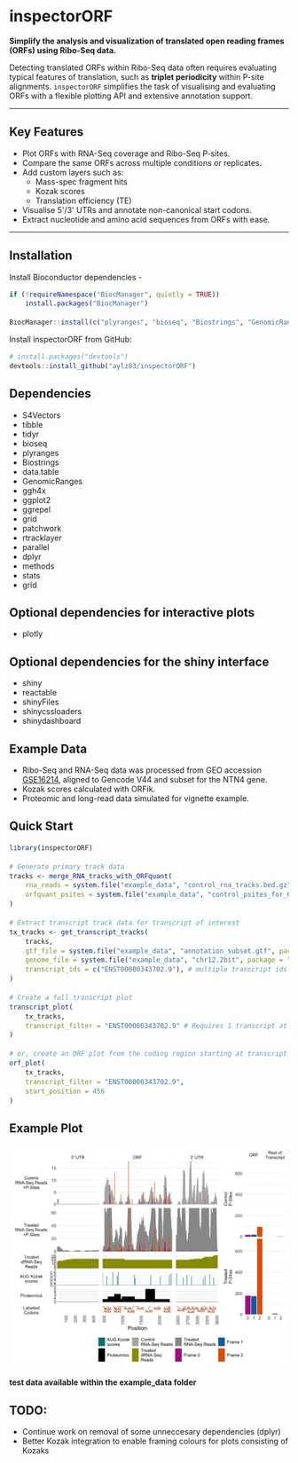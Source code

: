 # inspectorORF

**Simplify the analysis and visualization of translated open reading frames (ORFs) using Ribo-Seq data.**

Detecting translated ORFs within Ribo-Seq data often requires evaluating typical features of translation, such as **triplet periodicity** within P-site alignments. `inspectorORF` simplifies the task of visualising and evaluating ORFs with a flexible plotting API and extensive annotation support.

---

## Key Features

- Plot ORFs with RNA-Seq coverage and Ribo-Seq P-sites.
- Compare the same ORFs across multiple conditions or replicates.
- Add custom layers such as:
  - Mass-spec fragment hits
  - Kozak scores
  - Translation efficiency (TE)
- Visualise 5'/3' UTRs and annotate non-canonical start codons.
- Extract nucleotide and amino acid sequences from ORFs with ease.

---

##  Installation

Install Bioconductor dependencies -

```r
if (!requireNamespace("BiocManager", quietly = TRUE))
    install.packages("BiocManager")

BiocManager::install(c("plyranges", "bioseq", "Biostrings", "GenomicRanges", "rtracklayer")
```

Install inspectorORF from GitHub:

```r
# install.packages("devtools")
devtools::install_github("aylz83/inspectorORF")
```

##  Dependencies

 - S4Vectors
 - tibble
 - tidyr
 - bioseq
 - plyranges
 - Biostrings
 - data.table
 - GenomicRanges
 - ggh4x
 - ggplot2
 - ggrepel
 - grid
 - patchwork
 - rtracklayer 
 - parallel
 - dplyr
 - methods
 - stats
 - grid

## Optional dependencies for interactive plots

 - plotly

## Optional dependencies for the shiny interface

 - shiny
 - reactable
 - shinyFiles
 - shinycssloaders
 - shinydashboard

## Example Data

- Ribo-Seq and RNA-Seq data was processed from GEO accession [GSE16214](https://www.ncbi.nlm.nih.gov/geo/query/acc.cgi?acc=GSE16214), aligned to Gencode V44 and subset for the NTN4 gene.
- Kozak scores calculated with ORFik.
- Proteomic and long-read data simulated for vignette example.

## Quick Start

```r
library(inspectorORF)

# Generate primary track data
tracks <- merge_RNA_tracks_with_ORFquant(
	rna_reads = system.file("example_data", "control_rna_tracks.bed.gz", package = "inspectorORF"),
	orfquant_psites = system.file("example_data", "control_psites_for_ORFquant", package = "inspectorORF")
)

# Extract transcript track data for transcript of interest
tx_tracks <- get_transcript_tracks(
	tracks,
	gtf_file = system.file("example_data", "annotation_subset.gtf", package = "inspectorORF"),
	genome_file = system.file("example_data", "chr12.2bit", package = "inspectorORF"),
	transcript_ids = c("ENST00000343702.9"), # multiple transcript ids supported
)

# Create a full transcript plot
transcript_plot(
	tx_tracks,
	transcript_filter = "ENST00000343702.9" # Requires 1 transcript at a time
)

# or, create an ORF plot from the coding region starting at transcript position 456
orf_plot(
	tx_tracks,
	transcript_filter = "ENST00000343702.9",
	start_position = 456
)
```

## Example Plot

![Example plot](images/example_plot.png)


**test data available within the example_data folder**

## TODO:

- Continue work on removal of some unneccesary dependencies (dplyr)
- Better Kozak integration to enable framing colours for plots consisting of Kozaks
